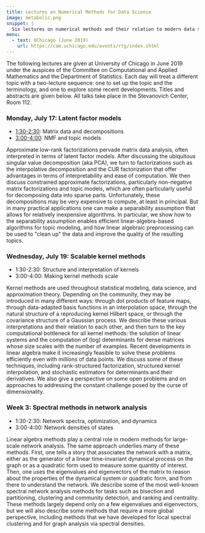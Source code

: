 ```yaml
---
title: Lectures on Numerical Methods for Data Science
image: metabolic.png
snippet: |
  Six lectures on numerical methods and their relation to modern data science.
menu:
  - text: UChicago (June 2019)
    url: https://cam.uchicago.edu/events/rtg/index.shtml
---
```


The following lectures are given at University of Chicago in
June 2019 under the auspices of the Committee on Computational and Applied
Mathematics and the Department of Statistics.
Each day will treat a different topic with
a two-lecture sequence: one to set up the topic and the terminology,
and one to explore some recent developments.  Titles and abstracts are
given below.  All talks take place in the Stevanovich Center, Room 112.

### Monday, July 17: Latent factor models

- [1:30-2:30](http://www.cs.cornell.edu/~bindel/present/2019-06-uchicago_latent1.pdf): Matrix data and decompositions
- [3:00-4:00](http://www.cs.cornell.edu/~bindel/present/2019-06-uchicago_latent2.pdf): NMF and topic models

Approximate low-rank factorizations pervade matrix data analysis,
often interpreted in terms of latent factor models.  After discussing
the ubiquitous singular value decomposition (aka PCA), we turn to
factorizations such as the interpolative decomposition and the CUR
factorization that offer advantages in terms of interpretability and
ease of computation.  We then discuss constrained approximate
factorizations, particularly non-negative matrix factorizations and
topic models, which are often particularly useful for decomposing data
into sparse parts.  Unfortunately, these decompositions may be very
expensive to compute, at least in principal.  But in many practical
applications one can make a separability assumption that allows for
relatively inexpensive algorithms.  In particular, we show how to the
separability assumption enables efficient linear-algebra-based
algorithms for topic modeling, and how linear algebraic preprocessing
can be used to "clean up" the data and improve the quality of the
resulting topics.


### Wednesday, July 19: Scalable kernel methods

- 1:30-2:30: Structure and interpretation of kernels
- 3:00-4:00: Making kernel methods scale

Kernel methods are used throughout statistical modeling, data
science, and approximation theory.  Depending on the community, they
may be introduced in many different ways: through dot products of
feature maps, through data-adapted basis functions in an interpolation
space, through the natural structure of a reproducing kernel Hilbert
space, or through the covariance structure of a Gaussian process.  We
describe these various interpretations and their relation to each
other, and then turn to the key computational bottleneck for all
kernel methods: the solution of linear systems and the computation of
(log) determinants for dense matrices whose size scales with the
number of examples.  Recent developments in linear algebra make it
increasingly feasible to solve these problems efficiently even with
millions of data points.  We discuss some of these techniques,
including rank-structured factorization, structured kernel
interpolation, and stochastic estimators for determinants and their
derivatives.  We also give a perspective on some open problems and
on approaches to addressing the constant challenge posed by the
curse of dimensionality.


### Week 3: Spectral methods in network analysis

- 1:30-2:30: Network spectra, optimization, and dynamics
- 3:00-4:00: Network densities of states

Linear algebra methods play a central role in modern methods for
large-scale network analysis.  The same approach underlies many of
these methods.  First, one tells a story that associates the network
with a matrix, either as the generator of a linear time-invariant
dynamical process on the graph or as a quadratic form used to
measure some quantity of interest.  Then, one uses the eigenvalues and
eigenvectors of the matrix to reason about the properties of the
dynamical system or quadratic form, and from there to understand the
network.  We describe some of the most well-known spectral network analysis
methods for tasks such as bisection and partitioning, clustering and
community detection, and ranking and centrality.  These methods
largely depend only on a few eigenvalues and eigenvectors, but we will
also describe some methods that require a more global perspective,
including methods that we have developed for local spectral clustering
and for graph analysis via spectral densities.
